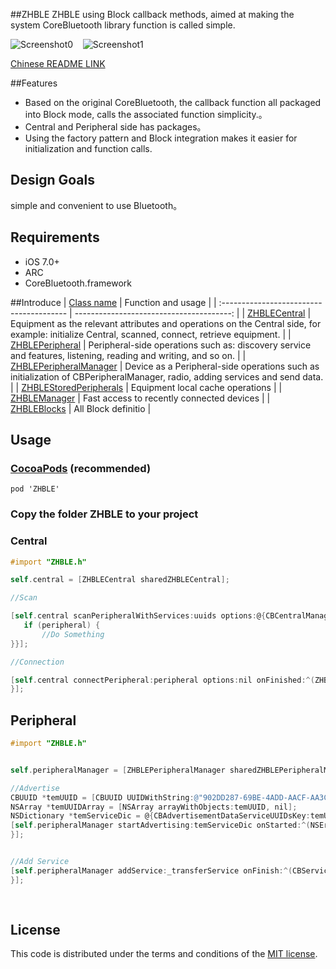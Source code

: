 ##ZHBLE
ZHBLE using Block callback methods, aimed at making the system CoreBluetooth library function is called simple.

![Screenshot0][img0]    ![Screenshot1][img1]   

[Chinese README LINK](https://github.com/zhuozhuo/ZHBLE/blob/master/README_CN.md)

##Features

* Based on the original CoreBluetooth, the callback function all packaged into Block mode, calls the associated function simplicity.。
* Central and Peripheral side has packages。
* Using the factory pattern and Block integration makes it easier for initialization and function calls.


## Design Goals
simple and convenient to use Bluetooth。


## Requirements

* iOS 7.0+
* ARC
* CoreBluetooth.framework

##Introduce
| [Class name](https://github.com/zhuozhuo/ZHBLE/tree/master/Demo/ZHBLE/Classes/ZHBLE) |                       Function and usage |
| :--------------------------------------- | ---------------------------------------: |
| [ZHBLECentral](https://github.com/zhuozhuo/ZHBLE/blob/master/Demo/ZHBLE/Classes/ZHBLE/ZHBLECentral.h) | Equipment as the relevant attributes and operations on the Central side, for example: initialize Central, scanned, connect, retrieve equipment. |
| [ZHBLEPeripheral](https://github.com/zhuozhuo/ZHBLE/blob/master/Demo/ZHBLE/Classes/ZHBLE/ZHBLEPeripheral.h) | Peripheral-side operations such as: discovery service and features, listening, reading and writing, and so on. |
| [ZHBLEPeripheralManager](https://github.com/zhuozhuo/ZHBLE/blob/master/Demo/ZHBLE/Classes/ZHBLE/ZHBLEPeripheralManager.h) | Device as a Peripheral-side operations such as initialization of CBPeripheralManager, radio, adding services and send data. |
| [ZHBLEStoredPeripherals](https://github.com/zhuozhuo/ZHBLE/blob/master/Demo/ZHBLE/Classes/ZHBLE/ZHBLEStoredPeripherals.h) |         Equipment local cache operations |
| [ZHBLEManager](https://github.com/zhuozhuo/ZHBLE/blob/master/Demo/ZHBLE/Classes/ZHBLE/ZHBLEManager.h) | Fast access to recently connected devices |
| [ZHBLEBlocks](https://github.com/zhuozhuo/ZHBLE/blob/master/Demo/ZHBLE/Classes/ZHBLE/ZHBLEBlocks.h) |                      All Block definitio |

## Usage
### [CocoaPods](https://cocoapods.org/) (recommended)
`pod 'ZHBLE'`

### Copy the folder ZHBLE to your project

### Central
```objective-c
#import "ZHBLE.h"

self.central = [ZHBLECentral sharedZHBLECentral];

//Scan

[self.central scanPeripheralWithServices:uuids options:@{CBCentralManagerScanOptionAllowDuplicatesKey: @(YES)} onUpdated:^(ZHBLEPeripheral *peripheral,NSDictionary *data){
   if (peripheral) {
       //Do Something
}}];

//Connection

[self.central connectPeripheral:peripheral options:nil onFinished:^(ZHBLEPeripheral *peripheral, NSError *error){
}];
```

## Peripheral

```objective-c
#import "ZHBLE.h"


self.peripheralManager = [ZHBLEPeripheralManager sharedZHBLEPeripheralManager];

//Advertise
CBUUID *temUUID = [CBUUID UUIDWithString:@"902DD287-69BE-4ADD-AACF-AA3C24D83B66"];
NSArray *temUUIDArray = [NSArray arrayWithObjects:temUUID, nil];
NSDictionary *temServiceDic = @{CBAdvertisementDataServiceUUIDsKey:temUUIDArray};
[self.peripheralManager startAdvertising:temServiceDic onStarted:^(NSError *error){
}];


//Add Service
[self.peripheralManager addService:_transferService onFinish:^(CBService *service,NSError *error){
}];
            
            
```




## License

This code is distributed under the terms and conditions of the [MIT license](LICENSE).













[img0]:http://ac-unmt7l5d.clouddn.com/a5ad110235345af7.png
[img1]:http://ac-unmt7l5d.clouddn.com/2eba95e19897014b.png
[img2]:http://ac-unmt7l5d.clouddn.com/14f697de1198d56e.png
[img3]:http://ac-unmt7l5d.clouddn.com/0d058858c36c60c5.png

